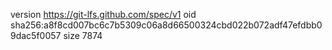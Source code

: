 version https://git-lfs.github.com/spec/v1
oid sha256:a8f8cd007bc6c7b5309c06a8d66500324cbd022b072adf47efdbb09dac5f0057
size 7874
